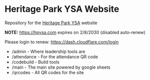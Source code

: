 # Heritage Park YSA Website
Repository for the [Heritage Park YSA](https://hpysa.com) website

**NOTE:** https://hpysa.com expires on 2/8/2030 (disabled auto-renew)

Please login to renew: https://dash.cloudflare.com/login

* /admin - Where leadership tools are
* /attendance - For the attendance QR code
* /codebuild - Build tools 
* /main - The main site powered by google sheets
* /qrcodes - All QR codes for the site
